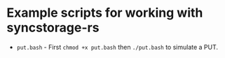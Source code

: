 # Example scripts for working with syncstorage-rs

* `put.bash` - First `chmod +x put.bash` then `./put.bash` to simulate a PUT.
